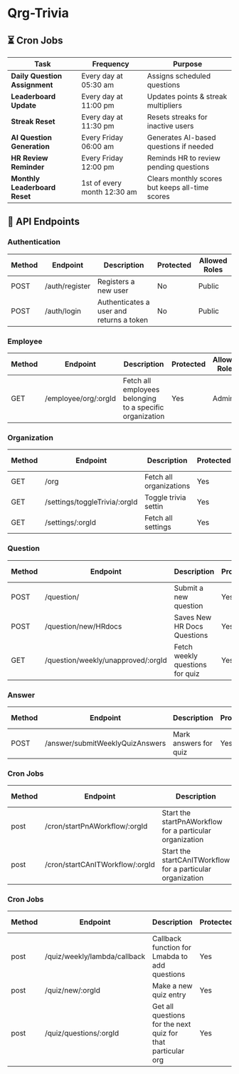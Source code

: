 # Qrg-Trivia

## ⏳ Cron Jobs

| Task                          | Frequency                   | Purpose                                         |
| ----------------------------- | --------------------------- | ----------------------------------------------- |
| **Daily Question Assignment** | Every day at 05:30 am       | Assigns scheduled questions                     |
| **Leaderboard Update**        | Every day at 11:00 pm       | Updates points & streak multipliers             |
| **Streak Reset**              | Every day at 11:30 pm       | Resets streaks for inactive users               |
| **AI Question Generation**    | Every Friday 06:00 am       | Generates AI-based questions if needed          |
| **HR Review Reminder**        | Every Friday 12:00 pm       | Reminds HR to review pending questions          |
| **Monthly Leaderboard Reset** | 1st of every month 12:30 am | Clears monthly scores but keeps all-time scores |

## 🔌 API Endpoints

### Authentication

| Method | Endpoint       | Description                              | Protected | Allowed Roles |
| ------ | -------------- | ---------------------------------------- | --------- | ------------- |
| POST   | /auth/register | Registers a new user                     | No        | Public        |
| POST   | /auth/login    | Authenticates a user and returns a token | No        | Public        |

### Employee

| Method | Endpoint             | Description                                              | Protected | Allowed Roles |
| ------ | -------------------- | -------------------------------------------------------- | --------- | ------------- |
| GET    | /employee/org/:orgId | Fetch all employees belonging to a specific organization | Yes       | Admin         |

### Organization

| Method | Endpoint                          | Description             | Protected | Allowed Roles |
| ------ | --------------------------------- | ----------------------- | --------- | ------------- |
| GET    | /org                              | Fetch all organizations | Yes       | Public        |
| GET    | /settings/toggleTrivia/:orgId     | Toggle trivia settin    | Yes       | Admin         |
| GET    | /settings/:orgId                  | Fetch all settings      | Yes       | Admin         |

### Question

| Method | Endpoint                           | Description                                                                | Protected | Allowed Roles   |
| ------ | ---------------------------------- | -------------------------------------------------------------------------- | --------- | --------------- |
| POST   | /question/                         | Submit a new question                                                      | Yes       | Admin, Employee |
| POST   | /question/new/HRdocs              | Saves New HR Docs Questions                                                | Yes       | Admin           |
| GET    | /question/weekly/unapproved/:orgId | Fetch weekly questions for quiz                                            | Yes       | Employee        |

### Answer

| Method | Endpoint                        | Description           | Protected | Allowed Roles |
| ------ | ------------------------------- | --------------------- | --------- | ------------- |
| POST   | /answer/submitWeeklyQuizAnswers | Mark answers for quiz | Yes       | Employee      |

### Cron Jobs

| Method | Endpoint                        | Description                                                | Protected | Allowed Roles |
| ------ | -----------------------------   | --------------------------------------------------------   | --------- | ------------- |
| post   | /cron/startPnAWorkflow/:orgId   | Start the startPnAWorkflow for a particular organization   | Yes       | Admin         |
| post   | /cron/startCAnITWorkflow/:orgId | Start the startCAnITWorkflow for a particular organization | Yes       | Admin         |

### Cron Jobs

| Method | Endpoint                      | Description                                                 | Protected | Allowed Roles |
| ------ | ----------------------------- | ----------------------------------------------------------  | --------- | ------------- |
| post   | /quiz/weekly/lambda/callback  | Callback function for Lmabda to add questions               | Yes       | Admin         |
| post   | /quiz/new/:orgId              | Make a new quiz entry                                       | Yes       | Admin         |
| post   | /quiz/questions/:orgId        | Get all questions for the next quiz for that particular org | Yes       | Admin         |
